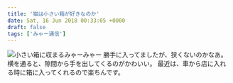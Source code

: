```yaml
---
title: '猫は小さい箱が好きなのか'
date: Sat, 16 Jun 2018 00:33:05 +0000
draft: false
tags: ['みゃー通信']
---
```


![小さい箱に収まるみゃーみゃー](/images/2018/06/DSC_0550.jpg) 勝手に入ってましたが、狭くないのかなあ。横を通ると、隙間から手を出してくるのがかわいい。 最近は、車から店に入れる時に箱に入ってくれるので楽ちんです。
